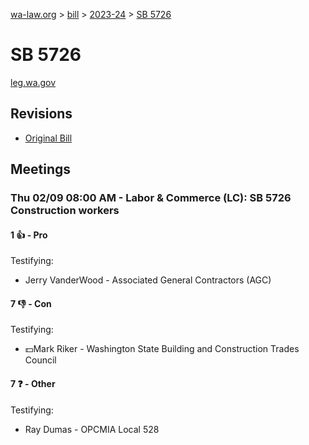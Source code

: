 [wa-law.org](/) > [bill](/bill/) > [2023-24](/bill/2023-24/) > [SB 5726](/bill/2023-24/sb/5726/)

# SB 5726
[leg.wa.gov](https://app.leg.wa.gov/billsummary?BillNumber=5726&Year=2023&Initiative=false)

## Revisions
* [Original Bill](1/)

## Meetings
### Thu 02/09 08:00 AM - Labor & Commerce (LC): SB 5726 Construction workers
#### 1 👍 - Pro
Testifying:
* Jerry VanderWood - Associated General Contractors (AGC)

#### 7 👎 - Con
Testifying:
* 💵Mark Riker - Washington State Building and Construction Trades Council

#### 7 ❓ - Other
Testifying:
* Ray Dumas - OPCMIA Local 528
